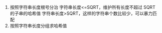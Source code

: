 1. 按照字符串长度根号分治
   字符串长度<=SQRT，维护所有长度不超过 SQRT 的子串的哈希值
   字符串长度>SQRT，这样的字符串个数比较少，可以暴力匹配
2. 按照字符串长度分组求哈希值
